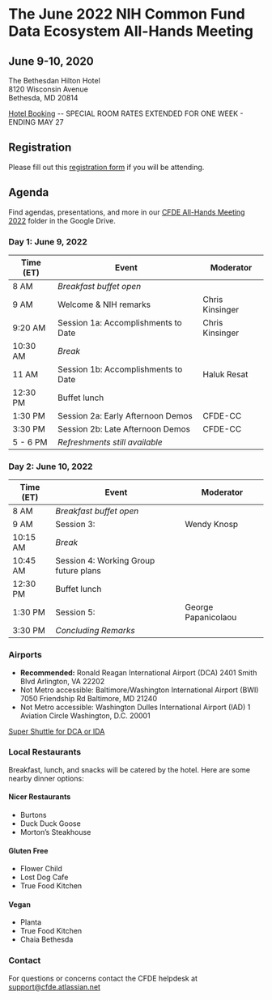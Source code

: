 # The June 2022 NIH Common Fund Data Ecosystem All-Hands Meeting

## June 9-10, 2020

The Bethesdan Hilton Hotel <br/>
8120 Wisconsin Avenue <br/>
Bethesda, MD 20814 <br/>

[Hotel Booking](https://nam02.safelinks.protection.outlook.com/?url=https%3A%2F%2Fwww.hilton.com%2Fen%2Fbook%2Freservation%2Fdeeplink%2F%3Fctyhocn%3DWASBAUP%26groupCode%3DAH6%26arrivaldate%3D2022-06-08%26departuredate%3D2022-06-10%26cid%3DOM%2CWW%2CHILTONLINK%2CEN%2CDirectLink%26fromId%3DHILTONLINKDIRECT&data=05%7C01%7CMimi.Dejene%40Hilton.com%7C8403fcb5fabd491490e108da2ecf5d79%7C660292d2cfd54a3db7a7e8f7ee458a0a%7C0%7C0%7C637873765403587842%7CUnknown%7CTWFpbGZsb3d8eyJWIjoiMC4wLjAwMDAiLCJQIjoiV2luMzIiLCJBTiI6Ik1haWwiLCJXVCI6Mn0%3D%7C3000%7C%7C%7C&sdata=%2FAZpUm%2FxyBJdoMbEMZ4XuVjXVTpMUV68kLusvRWy%2FEw%3D&reserved=0) -- SPECIAL ROOM RATES EXTENDED FOR ONE WEEK - ENDING MAY 27

## Registration

Please fill out this [registration form](https://forms.gle/XYerABGPdPyoJgNR7) if you will be attending.

## Agenda

Find agendas, presentations, and more in our [CFDE All-Hands Meeting 2022](https://drive.google.com/drive/folders/13NhWKYlPKPiZ5V8sob67CLU9F9g4Fx_0?usp=sharing) folder in the Google Drive.

### Day 1: June 9, 2022

| Time (ET) |  Event | Moderator |  
| --- | --- | --- |
| 8 AM  | _Breakfast buffet open_ |
| 9 AM  | Welcome  & NIH remarks | Chris Kinsinger |  
| 9:20 AM | Session 1a: Accomplishments to Date | Chris Kinsinger | 
| 10:30 AM  | _Break_ | | 
| 11 AM  | Session 1b: Accomplishments to Date | Haluk Resat | 
| 12:30 PM  | Buffet lunch | | 
| 1:30 PM  | Session 2a: Early Afternoon Demos | CFDE-CC  | 
| 3:30 PM  | Session 2b: Late Afternoon Demos |  CFDE-CC  | 
| 5 - 6 PM| _Refreshments still available_ | | 

### Day 2: June 10, 2022

| Time (ET) |  Event | Moderator |  
| --- | --- | --- |
| 8 AM  | _Breakfast buffet open_ |
| 9 AM  | Session 3:  | Wendy Knosp |  
| 10:15 AM  | _Break_ | | 
| 10:45 AM  | Session 4: Working Group future plans |   | 
| 12:30 PM  | Buffet lunch | | 
| 1:30 PM  | Session 5:   | George Papanicolaou  | 
| 3:30 PM  | _Concluding Remarks_ |    | 



### Airports

- **Recommended:** Ronald Reagan International Airport (DCA) 2401 Smith Blvd  Arlington, VA 22202  
- Not Metro accessible: Baltimore/Washington International Airport (BWI) 7050 Friendship Rd Baltimore, MD 21240  
- Not Metro accessible: Washington Dulles International Airport (IAD) 1 Aviation Circle Washington, D.C. 20001  

[Super Shuttle for DCA or IDA](https://www.supershuttle.com/locations/washington-dca-iad/)

### Local Restaurants

Breakfast, lunch, and snacks will be catered by the hotel. Here are some nearby dinner options:

#### Nicer Restaurants

- Burtons
- Duck Duck Goose
- Morton’s Steakhouse

#### Gluten Free

- Flower Child
- Lost Dog Cafe
- True Food Kitchen

#### Vegan

- Planta
- True Food Kitchen
- Chaia  Bethesda

### Contact

For questions or concerns contact the CFDE helpdesk at [support@cfde.atlassian.net](mailto:support@cfde.atlassian.net)
